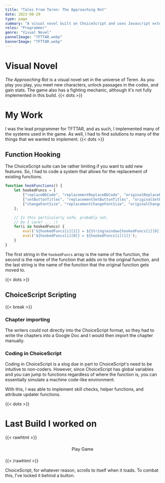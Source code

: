 ```yaml
---
title: "Tales From Teren: The Approaching Rot"
date: 2023-08-20
type: page
summary: "A visual novel built on ChoiceScript and uses Javascript extensively."
roles: "Programmer"
genre: "Visual Novel"
pannelImage: "TFTTAR.webp"
bannerImage: "TFTTAR.webp"
---
```


# Visual Novel

_The Approaching Rot_ is a visual novel set in the universe of Teren. As you play you play, you meet new characters, unlock passages in the codex, and gain stats. The game also has a fighting mechanic, although it's not fully implemented in this build.
{{< dots >}}

# My Work

I was the lead programmer for TFTTAR, and as such, I implemented many of the systems used in the game.
As well, I had to find solutions to many of the things that we wanted to implement.
{{< dots >}}

## Function Hooking

The ChoiceScript suite can be rather limiting if you want to add new features. So, I had to code a system that allows for the replacement of existing functions.

```javascript
function hookFunctions() {
    let hookedFuncs = [
        ["replaceBbCode", "replacementReplaceBbCode", "originalReplaceBbCode"],
        ["setButtonTitles", "replacementSetButtonTitles", "originalSetButtonTitles"],
        ["changeFontSize", "replacementChangeFontSize", "originalChangeFontSize"]
    ];

    // Is this particularly safe, probably not.
    // Do I care? ... :) 
    for(i in hookedFuncs) {
        eval('${hookedFuncs[i][2]} = ${String(window[hookedFuncs[i][0]])}');
        eval('${hookedFuncs[i][0]} = ${hookedFuncs[i][1]}');
    }
}
```

The first string in the `hookedFuncs` array is the name of the function, the second is the name of the function that adds on to the original function, and the last string is the name of the function that the original function gets moved to.

{{< dots >}}

## ChoiceScript Scripting

{{< break >}}

### Chapter importing

The writers could not directly into the ChoiceScript format, so they had to write the chapters into a Google Doc and I would then import the chapter manually.

### Coding in ChoiceScript

Coding in ChoiceScript is a slog due in part to ChoiceScript's need to be intuitive to non-coders. However, since ChoiceScript has global variables and you can jump to functions regardless of where the function is, you can essentially simulate a machine code-like environment.

With this, I was able to implement skill checks, helper functions, and attribute updater functions.

{{< dots >}}

# Last Build I worked on

{{< rawhtml >}}
<style>
.tfttar-play-button {
    display: block;
    text-decoration: none;
    background-color: var(--link-color-80);
    border-radius: .2em;
    padding: .5em 1em;
    max-width: fit-content;
    margin: .5em auto;

    color: var(--text-color);
    transition: background-color 0.1s ease-in;

}

.tfttar-play-button:hover {
    color: var(--text-color);
    background: var(--link-color-60);
    transition: background-color 0.1s ease-in;
}
</style>

<div>
<a class="tfttar-play-button">Play Game</a>
<iframe class="tfttar-frame" style="display: none; border: solid; border-width: .1em; border-color: var(--text-color); margin: 1em auto; margin-top: 0; height: calc(25em + .01px);" width="90%"></iframe>
</div>

<script>
    let butt = document.querySelector(".tfttar-play-button");

    let frame = document.querySelector(".tfttar-frame");

    butt.addEventListener("click", () => {
        butt.style.display = "none";
        frame.style.display = "block";
        frame.src = "./game/index.html";

        frame.scrollIntoView();
    });
</script>
{{< /rawhtml >}}

ChoiceScript, for whatever reason, scrolls to itself when it loads. To combat this, I've locked it behind a button.
